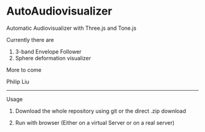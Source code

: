 # AutoAudiovisualizer

Automatic Audiovisualizer with Three.js and Tone.js

Currently there are

1. 3-band Envelope Follower
2. Sphere deformation visualizer

More to come

Philip Liu


----------------------------------------
Usage

1. Download the whole repository using git or the direct .zip download

2. Run with browser (Either on a virtual Server or on a real server)
